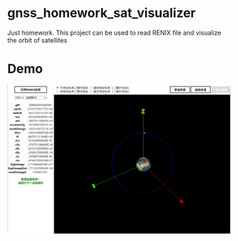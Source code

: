 # gnss_homework_sat_visualizer
Just homework. This project can be used to read RENIX file and visualize the orbit of satellites

# Demo
![](./demo.png)
